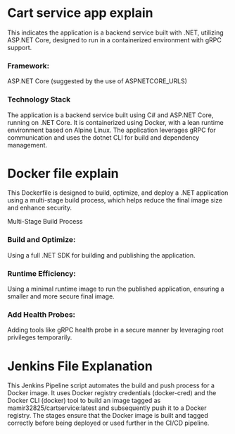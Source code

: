 
# Cart service app explain
This indicates the application is a backend service built with .NET, utilizing ASP.NET Core, designed to run in a containerized environment with gRPC support.

### Framework: 
ASP.NET Core (suggested by the use of ASPNETCORE_URLS)
### Technology Stack
The application is a backend service built using C# and ASP.NET Core, running on .NET Core. It is containerized using Docker, with a lean runtime environment based on Alpine Linux. The application leverages gRPC for communication and uses the dotnet CLI for build and dependency management.


# Docker file explain
This Dockerfile is designed to build, optimize, and deploy a .NET application using a multi-stage build process, which helps reduce the final image size and enhance security.

Multi-Stage Build Process
### Build and Optimize: 
Using a full .NET SDK for building and publishing the application.
### Runtime Efficiency: 
Using a minimal runtime image to run the published application, ensuring a smaller and more secure final image.
### Add Health Probes: 
Adding tools like gRPC health probe in a secure manner by leveraging root privileges temporarily.

# Jenkins File Explanation
This Jenkins Pipeline script automates the build and push process for a Docker image. It uses Docker registry credentials (docker-cred) and the Docker CLI (docker) tool to build an image tagged as mamir32825/cartservice:latest and subsequently push it to a Docker registry. The stages ensure that the Docker image is built and tagged correctly before being deployed or used further in the CI/CD pipeline.